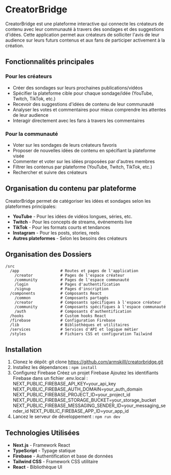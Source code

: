 # CreatorBridge

CreatorBridge est une plateforme interactive qui connecte les créateurs de contenu avec leur communauté à travers des sondages et des suggestions d'idées. Cette application permet aux créateurs de solliciter l'avis de leur audience sur leurs futurs contenus et aux fans de participer activement à la création.

## Fonctionnalités principales

### Pour les créateurs
- Créer des sondages sur leurs prochaines publications/vidéos
- Spécifier la plateforme cible pour chaque sondage/idée (YouTube, Twitch, TikTok, etc.)
- Recevoir des suggestions d'idées de contenu de leur communauté
- Analyser les votes et commentaires pour mieux comprendre les attentes de leur audience
- Interagir directement avec les fans à travers les commentaires

### Pour la communauté
- Voter sur les sondages de leurs créateurs favoris
- Proposer de nouvelles idées de contenu en spécifiant la plateforme visée
- Commenter et voter sur les idées proposées par d'autres membres
- Filtrer les contenus par plateforme (YouTube, Twitch, TikTok, etc.)
- Rechercher et suivre des créateurs

## Organisation du contenu par plateforme

CreatorBridge permet de catégoriser les idées et sondages selon les plateformes principales:
- **YouTube** - Pour les idées de vidéos longues, séries, etc.
- **Twitch** - Pour les concepts de streams, événements live
- **TikTok** - Pour les formats courts et tendances
- **Instagram** - Pour les posts, stories, reels
- **Autres plateformes** - Selon les besoins des créateurs

## Organisation des Dossiers


```
/src
  /app                  # Routes et pages de l'application
    /creator            # Pages de l'espace créateur
    /community          # Pages de l'espace communauté
    /login              # Pages d'authentification
    /signup             # Pages d'inscription
  /components           # Composants React
    /common             # Composants partagés
    /creator            # Composants spécifiques à l'espace créateur
    /community          # Composants spécifiques à l'espace communauté
    /auth               # Composants d'authentification
  /hooks                # Custom hooks React
  /firebase             # Configuration Firebase
  /lib                  # Bibliothèques et utilitaires
  /services             # Services d'API et logique métier
  /styles               # Fichiers CSS et configuration Tailwind
```

## Installation

1. Clonez le dépôt: git clone https://github.com/armskilll/creatorbridge.git
2. Installez les dépendances : `npm install`
3. Configurez Firebase
   Créez un projet Firebase
   Ajoutez les identifiants Firebase dans un fichier .env.local  :
NEXT_PUBLIC_FIREBASE_API_KEY=your_api_key
NEXT_PUBLIC_FIREBASE_AUTH_DOMAIN=your_auth_domain
NEXT_PUBLIC_FIREBASE_PROJECT_ID=your_project_id
NEXT_PUBLIC_FIREBASE_STORAGE_BUCKET=your_storage_bucket
NEXT_PUBLIC_FIREBASE_MESSAGING_SENDER_ID=your_messaging_sender_id
NEXT_PUBLIC_FIREBASE_APP_ID=your_app_id
5. Lancez le serveur de développement : `npm run dev`

## Technologies Utilisées

- **Next.js** - Framework React
- **TypeScript** - Typage statique
- **Firebase** - Authentification et base de données
- **Tailwind CSS** - Framework CSS utilitaire
- **React** - Bibliothèque UI
